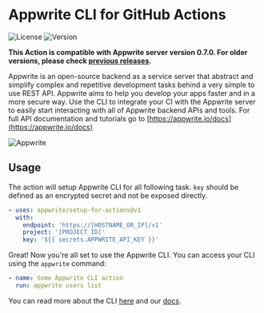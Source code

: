 # Appwrite CLI for GitHub Actions

![License](https://img.shields.io/github/license/appwrite/setup-for-actions.svg?v=1)
![Version](https://img.shields.io/badge/api%20version-0.7.0-blue.svg?v=1)

**This Action is compatible with Appwrite server version 0.7.0. For older versions, please check [previous releases](https://github.com/appwrite/setup-for-actions/releases).**

Appwrite is an open-source backend as a service server that abstract and simplify complex and repetitive development tasks behind a very simple to use REST API. Appwrite aims to help you develop your apps faster and in a more secure way.
Use the CLI to integrate your CI with the Appwrite server to easily start interacting with all of Appwrite backend APIs and tools.
For full API documentation and tutorials go to [https://appwrite.io/docs](https://appwrite.io/docs)

![Appwrite](https://appwrite.io/images/github.png)

## Usage

The action will setup Appwrite CLI for all following task. `key` should be defined as an encrypted secret and not be exposed directly.
```yml
- uses: appwrite/setup-for-actions@v1
  with:
    endpoint: 'https://[HOSTNAME_OR_IP]/v1'
    project: '[PROJECT_ID]'
    key: '${{ secrets.APPWRITE_API_KEY }}'
```

Great! Now you're all set to use the Appwrite CLI. You can access your CLI using the `appwrite` command:

```yml
- name: Some Appwrite CLI action
  run: appwrite users list
```

You can read more about the CLI [here](https://appwrite.io/docs/command-line) and our [docs](https://appwrite.io/docs).
